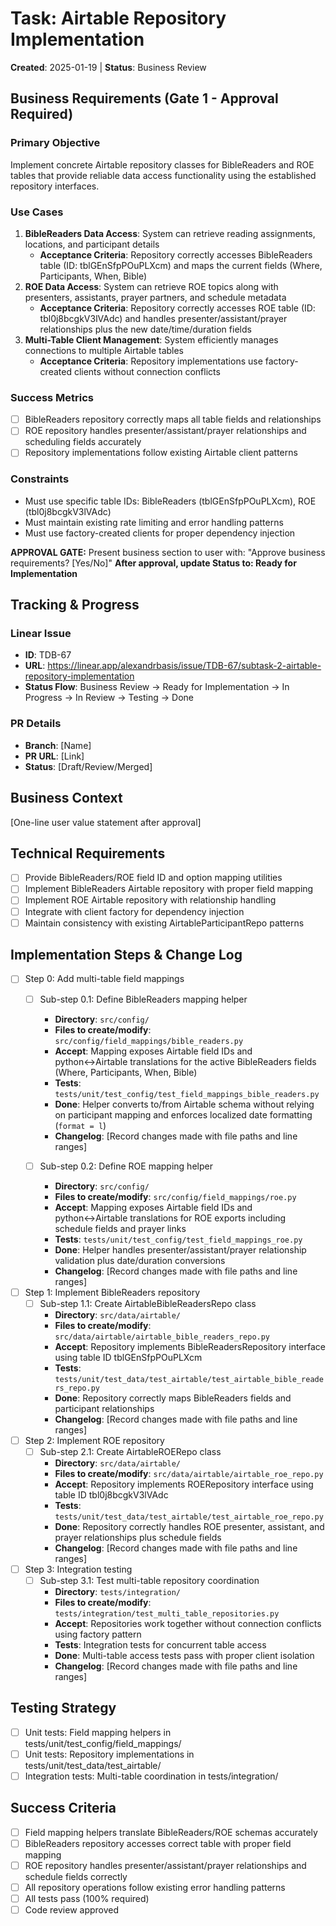 # Task: Airtable Repository Implementation
**Created**: 2025-01-19 | **Status**: Business Review

## Business Requirements (Gate 1 - Approval Required)
### Primary Objective
Implement concrete Airtable repository classes for BibleReaders and ROE tables that provide reliable data access functionality using the established repository interfaces.

### Use Cases
1. **BibleReaders Data Access**: System can retrieve reading assignments, locations, and participant details
   - **Acceptance Criteria**: Repository correctly accesses BibleReaders table (ID: tblGEnSfpPOuPLXcm) and maps the current fields (Where, Participants, When, Bible)
2. **ROE Data Access**: System can retrieve ROE topics along with presenters, assistants, prayer partners, and schedule metadata
   - **Acceptance Criteria**: Repository correctly accesses ROE table (ID: tbl0j8bcgkV3lVAdc) and handles presenter/assistant/prayer relationships plus the new date/time/duration fields
3. **Multi-Table Client Management**: System efficiently manages connections to multiple Airtable tables
   - **Acceptance Criteria**: Repository implementations use factory-created clients without connection conflicts

### Success Metrics
- [ ] BibleReaders repository correctly maps all table fields and relationships
- [ ] ROE repository handles presenter/assistant/prayer relationships and scheduling fields accurately
- [ ] Repository implementations follow existing Airtable client patterns

### Constraints
- Must use specific table IDs: BibleReaders (tblGEnSfpPOuPLXcm), ROE (tbl0j8bcgkV3lVAdc)
- Must maintain existing rate limiting and error handling patterns
- Must use factory-created clients for proper dependency injection

**APPROVAL GATE:** Present business section to user with: "Approve business requirements? [Yes/No]"
**After approval, update Status to: Ready for Implementation**

## Tracking & Progress
### Linear Issue
- **ID**: TDB-67
- **URL**: https://linear.app/alexandrbasis/issue/TDB-67/subtask-2-airtable-repository-implementation
- **Status Flow**: Business Review → Ready for Implementation → In Progress → In Review → Testing → Done

### PR Details
- **Branch**: [Name]
- **PR URL**: [Link]
- **Status**: [Draft/Review/Merged]

## Business Context
[One-line user value statement after approval]

## Technical Requirements
- [ ] Provide BibleReaders/ROE field ID and option mapping utilities
- [ ] Implement BibleReaders Airtable repository with proper field mapping
- [ ] Implement ROE Airtable repository with relationship handling
- [ ] Integrate with client factory for dependency injection
- [ ] Maintain consistency with existing AirtableParticipantRepo patterns

## Implementation Steps & Change Log
- [ ] Step 0: Add multi-table field mappings
  - [ ] Sub-step 0.1: Define BibleReaders mapping helper
    - **Directory**: `src/config/`
    - **Files to create/modify**: `src/config/field_mappings/bible_readers.py`
    - **Accept**: Mapping exposes Airtable field IDs and python↔Airtable translations for the active BibleReaders fields (Where, Participants, When, Bible)
    - **Tests**: `tests/unit/test_config/test_field_mappings_bible_readers.py`
    - **Done**: Helper converts to/from Airtable schema without relying on participant mapping and enforces localized date formatting (`format = l`)
    - **Changelog**: [Record changes made with file paths and line ranges]

  - [ ] Sub-step 0.2: Define ROE mapping helper
    - **Directory**: `src/config/`
    - **Files to create/modify**: `src/config/field_mappings/roe.py`
    - **Accept**: Mapping exposes Airtable field IDs and python↔Airtable translations for ROE exports including schedule fields and prayer links
    - **Tests**: `tests/unit/test_config/test_field_mappings_roe.py`
    - **Done**: Helper handles presenter/assistant/prayer relationship validation plus date/duration conversions
    - **Changelog**: [Record changes made with file paths and line ranges]

- [ ] Step 1: Implement BibleReaders repository
  - [ ] Sub-step 1.1: Create AirtableBibleReadersRepo class
    - **Directory**: `src/data/airtable/`
    - **Files to create/modify**: `src/data/airtable/airtable_bible_readers_repo.py`
    - **Accept**: Repository implements BibleReadersRepository interface using table ID tblGEnSfpPOuPLXcm
    - **Tests**: `tests/unit/test_data/test_airtable/test_airtable_bible_readers_repo.py`
    - **Done**: Repository correctly maps BibleReaders fields and participant relationships
    - **Changelog**: [Record changes made with file paths and line ranges]

- [ ] Step 2: Implement ROE repository
  - [ ] Sub-step 2.1: Create AirtableROERepo class
    - **Directory**: `src/data/airtable/`
    - **Files to create/modify**: `src/data/airtable/airtable_roe_repo.py`
    - **Accept**: Repository implements ROERepository interface using table ID tbl0j8bcgkV3lVAdc
    - **Tests**: `tests/unit/test_data/test_airtable/test_airtable_roe_repo.py`
    - **Done**: Repository correctly handles ROE presenter, assistant, and prayer relationships plus schedule fields
    - **Changelog**: [Record changes made with file paths and line ranges]

- [ ] Step 3: Integration testing
  - [ ] Sub-step 3.1: Test multi-table repository coordination
    - **Directory**: `tests/integration/`
    - **Files to create/modify**: `tests/integration/test_multi_table_repositories.py`
    - **Accept**: Repositories work together without connection conflicts using factory pattern
    - **Tests**: Integration tests for concurrent table access
    - **Done**: Multi-table access tests pass with proper client isolation
    - **Changelog**: [Record changes made with file paths and line ranges]

## Testing Strategy
- [ ] Unit tests: Field mapping helpers in tests/unit/test_config/field_mappings/
- [ ] Unit tests: Repository implementations in tests/unit/test_data/test_airtable/
- [ ] Integration tests: Multi-table coordination in tests/integration/

## Success Criteria
- [ ] Field mapping helpers translate BibleReaders/ROE schemas accurately
- [ ] BibleReaders repository accesses correct table with proper field mapping
- [ ] ROE repository handles presenter/assistant/prayer relationships and schedule fields correctly
- [ ] All repository operations follow existing error handling patterns
- [ ] All tests pass (100% required)
- [ ] Code review approved
